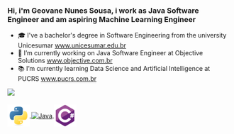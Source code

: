 ### Hi, i'm Geovane Nunes Sousa, i work as Java Software Engineer and am aspiring Machine Learning Engineer

- 🎓 I've a bachelor's degree in Software Engineering from the university Unicesumar www.unicesumar.edu.br
- 👔 I’m currently working on Java Software Engineer at Objective Solutions www.objective.com.br
- 📚 I’m currently learning Data Science and Artificial Intelligence at PUCRS www.pucrs.com.br

<div align="left">
  <a href="https://github.com/geovanenuness">
  <img height="180em" src="https://github-readme-stats.vercel.app/api?username=geovanenuness&show_icons=true&theme=dracula&include_all_commits=true&count_private=true"/>
</div>

<div style="display: inline_block"><br>
  <img align="center" alt="Python" height="50" src="https://raw.githubusercontent.com/devicons/devicon/master/icons/python/python-original.svg">
  <img align="center" alt="Java" height="50" src="https://cdn.jsdelivr.net/gh/devicons/devicon/icons/java/java-original.svg">
  <img align="center" alt="Csharp" height="50" src="https://raw.githubusercontent.com/devicons/devicon/master/icons/csharp/csharp-original.svg">
</div>
